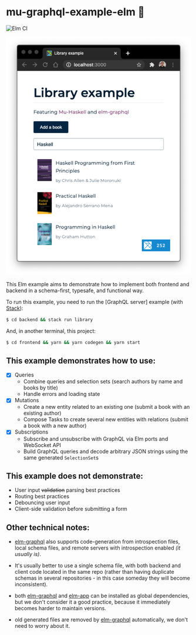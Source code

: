 # mu-graphql-example-elm 🌳

![Elm CI]

![preview]

This Elm example aims to demonstrate how to implement both frontend and backend in a schema-first, typesafe, and functional way.

To run this example, you need to run the [GraphQL server] example (with [Stack]):

```sh
$ cd backend && stack run library
```

And, in another terminal, this project:

```sh
$ cd frontend && yarn && yarn codegen && yarn start
```

## This example demonstrates how to use:

- [x] Queries
  - Combine queries and selection sets (search authors by name and books by title)
  - Handle errors and loading state
- [x] Mutations
  - Create a new entity related to an existing one (submit a book with an existing author)
  - Compose Tasks to create several new entities with relations (submit a book with a new author)
- [x] Subscriptions
  - Subscribe and unsubscribe with GraphQL via Elm ports and WebSocket API
  - Build GraphQL queries and decode arbitrary JSON strings using the same generated `SelectionSet`s

## This example does not demonstrate:

- User input ~~validation~~ parsing best practices
- Routing best practices
- Debouncing user input
- Client-side validation before submitting a form

## Other technical notes:

- [elm-graphql] also supports code-generation from introspection files, local schema files, and remote servers with introspection enabled _(it usually is)_.
- It's usually better to use a single schema file, with both backend and client code located in the same repo (rather than having duplicate schemas in several repositories - in this case someday they will become inconsistent).
- both [elm-graphql] and [elm-app] can be installed as global dependencies, but we don't consider it a good practice, because it immediately becomes harder to maintain versions.
- old generated files are removed by [elm-graphql] automatically, we don't need to worry about it.

  [elm ci]: https://github.com/kutyel/mu-graphql-example-elm/workflows/Elm%20CI/badge.svg
  [preview]: docs/preview.png
  [mu-haskell]: https://github.com/higherkindness/mu-haskell
  [stack]: https://docs.haskellstack.org/en/stable/README/#how-to-install
  [elm-graphql]: https://github.com/dillonkearns/elm-graphql/
  [elm-app]: https://github.com/halfzebra/create-elm-app
